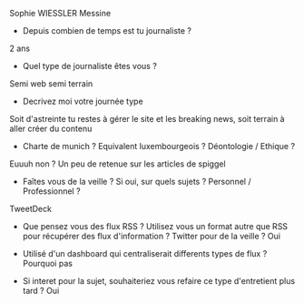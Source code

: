 Sophie WIESSLER
Messine

- Depuis combien de temps est tu journaliste ?

2 ans

- Quel type de journaliste êtes vous ?

Semi web semi terrain

- Decrivez moi votre journée type

Soit d'astreinte tu restes à gérer le site et les breaking news, soit terrain à aller créer du contenu

- Charte de munich ? Equivalent luxembourgeois ? Déontologie / Ethique ?

Euuuh non ? Un peu de retenue sur les articles de spiggel

- Faîtes vous de la veille ? Si oui, sur quels sujets ? Personnel / Professionnel ?

TweetDeck

- Que pensez vous des flux RSS ?  Utilisez vous un format autre que RSS pour récupérer des flux d'information ? Twitter pour de la veille ?
Oui

- Utilisé d'un dashboard qui centraliserait differents types de flux ?
Pourquoi pas

- Si interet pour la sujet, souhaiteriez vous refaire ce type d'entretient plus tard ?
Oui
